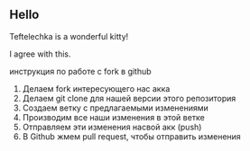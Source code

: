 ## Hello
Teftelechka is a wonderful kitty!

I agree with this.

инструкция по работе с fork в github

1. Делаем fork интересующего нас акка
2. Делаем git clone для нашей версии этого репозитория
3. Создаем ветку с предлагаемыми изменениями
4. Производим все наши изменения в этой ветке
5. Отправляем эти изменения насвой акк (push)
6. В Github жмем pull request, чтобы отправить изменения
